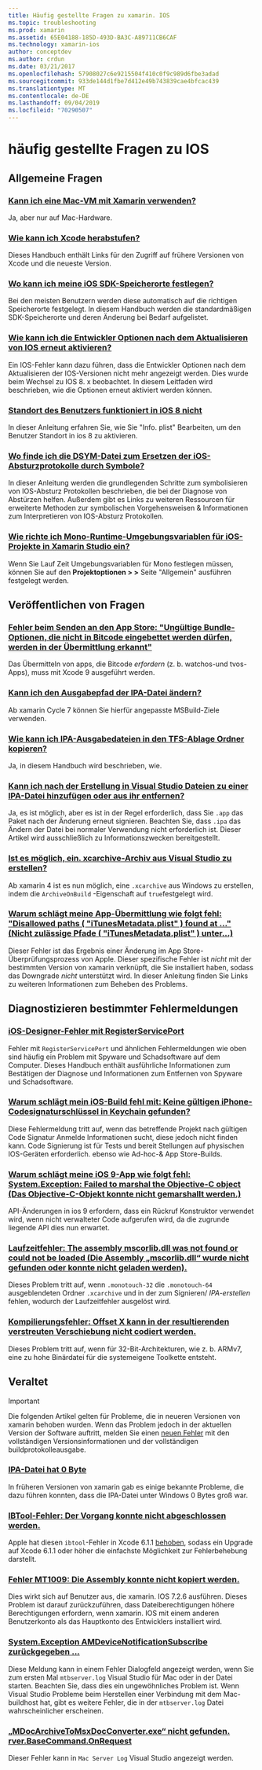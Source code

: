 ```yaml
---
title: Häufig gestellte Fragen zu xamarin. IOS
ms.topic: troubleshooting
ms.prod: xamarin
ms.assetid: 65E04188-185D-493D-BA3C-A89711CB6CAF
ms.technology: xamarin-ios
author: conceptdev
ms.author: crdun
ms.date: 03/21/2017
ms.openlocfilehash: 57908027c6e9215504f410c0f9c989d6fbe3adad
ms.sourcegitcommit: 933de144d1fbe7d412e49b743839cae4bfcac439
ms.translationtype: MT
ms.contentlocale: de-DE
ms.lasthandoff: 09/04/2019
ms.locfileid: "70290507"
---
```

# <a name="ios-frequently-asked-questions"></a>häufig gestellte Fragen zu IOS

## <a name="general-questions"></a>Allgemeine Fragen

### <a name="can-i-use-a-mac-vm-with-xamarinmac-vmmd"></a>[Kann ich eine Mac-VM mit Xamarin verwenden?](mac-vm.md)
Ja, aber nur auf Mac-Hardware.

### <a name="how-can-i-downgrade-xcodedowngrade-xcodemd"></a>[Wie kann ich Xcode herabstufen?](downgrade-xcode.md)
Dieses Handbuch enthält Links für den Zugriff auf frühere Versionen von Xcode und die neueste Version.

### <a name="where-can-i-set-my-ios-sdk-locationsios-sdkmd"></a>[Wo kann ich meine iOS SDK-Speicherorte festlegen?](ios-sdk.md)
Bei den meisten Benutzern werden diese automatisch auf die richtigen Speicherorte festgelegt. In diesem Handbuch werden die standardmäßigen SDK-Speicherorte und deren Änderung bei Bedarf aufgelistet.

### <a name="how-can-i-reenable-developer-options-after-updating-iosupdate-developer-optionsmd"></a>[Wie kann ich die Entwickler Optionen nach dem Aktualisieren von IOS erneut aktivieren?](update-developer-options.md)
Ein IOS-Fehler kann dazu führen, dass die Entwickler Optionen nach dem Aktualisieren der IOS-Versionen nicht mehr angezeigt werden. Dies wurde beim Wechsel zu IOS 8. x beobachtet. In diesem Leitfaden wird beschrieben, wie die Optionen erneut aktiviert werden können.

### <a name="user-location-not-working-in-ios-8ios8-user-locationmd"></a>[Standort des Benutzers funktioniert in iOS 8 nicht](ios8-user-location.md)
In dieser Anleitung erfahren Sie, wie Sie "Info. plist" Bearbeiten, um den Benutzer Standort in ios 8 zu aktivieren.

### <a name="where-can-i-find-the-dsym-file-to-symbolicate-ios-crash-logssymbolicate-ios-crashmd"></a>[Wo finde ich die DSYM-Datei zum Ersetzen der iOS-Absturzprotokolle durch Symbole?](symbolicate-ios-crash.md)
In dieser Anleitung werden die grundlegenden Schritte zum symbolisieren von IOS-Absturz Protokollen beschrieben, die bei der Diagnose von Abstürzen helfen. Außerdem gibt es Links zu weiteren Ressourcen für erweiterte Methoden zur symbolischen Vorgehensweisen & Informationen zum Interpretieren von IOS-Absturz Protokollen.


### <a name="how-do-i-set-mono-runtime-environment-variables-for-ios-projects-in-xamarin-studioxs-mono-runtimemd"></a>[Wie richte ich Mono-Runtime-Umgebungsvariablen für iOS-Projekte in Xamarin Studio ein?](xs-mono-runtime.md)
Wenn Sie Lauf Zeit Umgebungsvariablen für Mono festlegen müssen, können Sie auf den **Projektoptionen > >** Seite "Allgemein" ausführen festgelegt werden.

## <a name="publishing-questions"></a>Veröffentlichen von Fragen

### <a name="error-when-submitting-to-app-store-invalid-bundle---options-not-allowed-to-be-embedded-in-bitcode-are-detected-in-the-submissioninvalid-bundle-bitcodemd"></a>[Fehler beim Senden an den App Store: "Ungültige Bundle-Optionen, die nicht in Bitcode eingebettet werden dürfen, werden in der Übermittlung erkannt"](invalid-bundle-bitcode.md)

Das Übermitteln von apps, die Bitcode _erfordern_ (z. b. watchos-und tvos-Apps), muss mit Xcode 9 ausgeführt werden.

### <a name="can-i-change-the-output-path-of-the-ipa-fileipa-output-pathmd"></a>[Kann ich den Ausgabepfad der IPA-Datei ändern?](ipa-output-path.md)
Ab xamarin Cycle 7 können Sie hierfür angepasste MSBuild-Ziele verwenden.

### <a name="how-can-i-copy-ipa-output-files-to-the-tfs-drop-folderipa-tfsmd"></a>[Wie kann ich IPA-Ausgabedateien in den TFS-Ablage Ordner kopieren?](ipa-tfs.md)
Ja, in diesem Handbuch wird beschrieben, wie.

### <a name="can-i-add-files-to-or-remove-files-from-an-ipa-file-after-building-it-in-visual-studiomodify-ipamd"></a>[Kann ich nach der Erstellung in Visual Studio Dateien zu einer IPA-Datei hinzufügen oder aus ihr entfernen?](modify-ipa.md)
Ja, es ist möglich, aber es ist in der Regel erforderlich, dass Sie `.app` das Paket nach der Änderung erneut signieren. Beachten Sie, dass `.ipa` das Ändern der Datei bei normaler Verwendung nicht erforderlich ist. Dieser Artikel wird ausschließlich zu Informationszwecken bereitgestellt.

### <a name="is-it-possible-to-create-a-xcarchive-archive-from-visual-studiocreate-xcarchivemd"></a>[Ist es möglich, ein. xcarchive-Archiv aus Visual Studio zu erstellen?](create-xcarchive.md)
Ab xamarin 4 ist es nun möglich, eine `.xcarchive` aus Windows zu erstellen, indem die `ArchiveOnBuild` -Eigenschaft auf `true`festgelegt wird.

### <a name="why-does-my-app-submission-fail-with-disallowed-paths--itunesmetadataplist--found-at--itunesmetadata-disallowed-pathsmd"></a>[Warum schlägt meine App-Übermittlung wie folgt fehl: "Disallowed paths ( "iTunesMetadata.plist" ) found at ..." (Nicht zulässige Pfade ( "iTunesMetadata.plist" ) unter...)](itunesmetadata-disallowed-paths.md)
Dieser Fehler ist das Ergebnis einer Änderung im App Store-Überprüfungsprozess von Apple. Dieser spezifische Fehler ist _nicht_ mit der bestimmten Version von xamarin verknüpft, die Sie installiert haben, sodass das Downgrade _nicht_ unterstützt wird. In dieser Anleitung finden Sie Links zu weiteren Informationen zum Beheben des Problems.


## <a name="diagnosing-specific-error-messages"></a>Diagnostizieren bestimmter Fehlermeldungen

### <a name="ios-designer-error-with-registerserviceporterror-registerserviceportmd"></a>[iOS-Designer-Fehler mit RegisterServicePort](error-registerserviceport.md)
Fehler mit `RegisterServicePort` und ähnlichen Fehlermeldungen wie oben sind häufig ein Problem mit Spyware und Schadsoftware auf dem Computer. Dieses Handbuch enthält ausführliche Informationen zum Bestätigen der Diagnose und Informationen zum Entfernen von Spyware und Schadsoftware.

### <a name="why-does-my-ios-build-fail-with-no-valid-iphone-code-signing-keys-found-in-keychainno-codesigning-keysmd"></a>[Warum schlägt mein iOS-Build fehl mit: Keine gültigen iPhone-Codesignaturschlüssel in Keychain gefunden?](no-codesigning-keys.md)
Diese Fehlermeldung tritt auf, wenn das betreffende Projekt nach gültigen Code Signatur Anmelde Informationen sucht, diese jedoch nicht finden kann. Code Signierung ist für Tests und bereit Stellungen auf physischen IOS-Geräten erforderlich. ebenso wie Ad-hoc-& App Store-Builds.

### <a name="why-does-my-ios-9-app-fail-with-systemexception-failed-to-marshal-the-objective-c-objectexception-marshal-obj-cmd"></a>[Warum schlägt meine iOS 9-App wie folgt fehl: System.Exception: Failed to marshal the Objective-C object (Das Objective-C-Objekt konnte nicht gemarshallt werden.)](exception-marshal-obj-c.md)
API-Änderungen in ios 9 erfordern, dass ein Rückruf Konstruktor verwendet wird, wenn nicht verwalteter Code aufgerufen wird, da die zugrunde liegende API dies nun erwartet.

### <a name="runtime-error-the-assembly-mscorlibdll-was-not-found-or-could-not-be-loadederror-mscorlib-not-foundmd"></a>[Laufzeitfehler: The assembly mscorlib.dll was not found or could not be loaded (Die Assembly „mscorlib.dll“ wurde nicht gefunden oder konnte nicht geladen werden).](error-mscorlib-not-found.md)
Dieses Problem tritt auf, wenn `.monotouch-32` die `.monotouch-64` ausgeblendeten Ordner `.xcarchive` und in der zum Signieren/ *IPA-erstellen* fehlen, wodurch der Laufzeitfehler ausgelöst wird.

### <a name="compile-error-can-not-encode-offset-x-in-resulting-scattered-relocationerror-encode-offset-scattered-relocationmd"></a>[Kompilierungsfehler: Offset X kann in der resultierenden verstreuten Verschiebung nicht codiert werden.](error-encode-offset-scattered-relocation.md)
Dieses Problem tritt auf, wenn für 32-Bit-Architekturen, wie z. b. ARMv7, eine zu hohe Binärdatei für die systemeigene Toolkette entsteht.

## <a name="deprecated"></a>Veraltet

> [!IMPORTANT]
> Die folgenden Artikel gelten für Probleme, die in neueren Versionen von xamarin behoben wurden. Wenn das Problem jedoch in der aktuellen Version der Software auftritt, melden Sie einen [neuen Fehler](~/cross-platform/troubleshooting/questions/howto-file-bug.md) mit den vollständigen Versionsinformationen und der vollständigen buildprotokolleausgabe.



### <a name="ipa-file-is-0-bytesipa-zero-bytesmd"></a>[IPA-Datei hat 0 Byte](ipa-zero-bytes.md)
In früheren Versionen von xamarin gab es einige bekannte Probleme, die dazu führen konnten, dass die IPA-Datei unter Windows 0 Bytes groß war.

### <a name="ibtool-error-the-operation-couldnt-be-completederror-ibtoolmd"></a>[IBTool-Fehler: Der Vorgang konnte nicht abgeschlossen werden.](error-ibtool.md)
Apple hat diesen `ibtool`-Fehler in Xcode 6.1.1 [behoben](https://developer.apple.com/library/ios/releasenotes/DeveloperTools/RN-Xcode/Chapters/xc6_release_notes.html), sodass ein Upgrade auf Xcode 6.1.1 oder höher die einfachste Möglichkeit zur Fehlerbehebung darstellt.

### <a name="error-mt1009-could-not-copy-the-assemblyerror-mt1009md"></a>[Fehler MT1009: Die Assembly konnte nicht kopiert werden.](error-mt1009.md)
Dies wirkt sich auf Benutzer aus, die xamarin. IOS 7.2.6 ausführen. Dieses Problem ist darauf zurückzuführen, dass Dateiberechtigungen höhere Berechtigungen erfordern, wenn xamarin. IOS mit einem anderen Benutzerkonto als das Hauptkonto des Entwicklers installiert wird.

### <a name="systemexception-amdevicenotificationsubscribe-returned-exception-amddevicenotificationsubscribemd"></a>[System.Exception AMDeviceNotificationSubscribe zurückgegeben ...](exception-amddevicenotificationsubscribe.md)
Diese Meldung kann in einem Fehler Dialogfeld angezeigt werden, wenn Sie zum ersten Mal `mtbserver.log` Visual Studio für Mac oder in der Datei starten. Beachten Sie, dass dies ein ungewöhnliches Problem ist. Wenn Visual Studio Probleme beim Herstellen einer Verbindung mit dem Mac-buildhost hat, gibt es weitere Fehler, die in der `mtbserver.log` Datei wahrscheinlicher erscheinen.

### <a name="mdocarchivetomsxdocconverterexe-not-found-rverbasecommandonrequestmdocarchivetomsxdocconverter-not-foundmd"></a>[„MDocArchiveToMsxDocConverter.exe“ nicht gefunden. rver.BaseCommand.OnRequest](mdocarchivetomsxdocconverter-not-found.md)
Dieser Fehler kann in `Mac Server Log` Visual Studio angezeigt werden.
